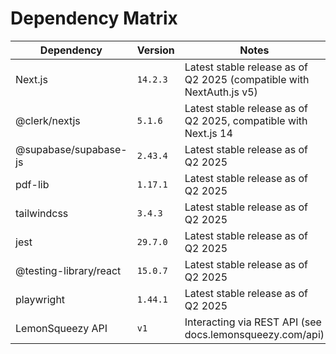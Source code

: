 # Dependency Matrix

| Dependency             | Version   | Notes                                                        |
|------------------------|-----------|--------------------------------------------------------------|
| Next.js                | `14.2.3`  | Latest stable release as of Q2 2025 (compatible with NextAuth.js v5) |
| @clerk/nextjs          | `5.1.6`   | Latest stable release as of Q2 2025, compatible with Next.js 14 |
| @supabase/supabase-js  | `2.43.4`  | Latest stable release as of Q2 2025                          |
| pdf-lib                | `1.17.1`  | Latest stable release as of Q2 2025                          |
| tailwindcss            | `3.4.3`   | Latest stable release as of Q2 2025                          |
| jest                   | `29.7.0`  | Latest stable release as of Q2 2025                          |
| @testing-library/react | `15.0.7`  | Latest stable release as of Q2 2025                          |
| playwright             | `1.44.1`  | Latest stable release as of Q2 2025                          |
| LemonSqueezy API       | `v1`      | Interacting via REST API (see docs.lemonsqueezy.com/api)     |